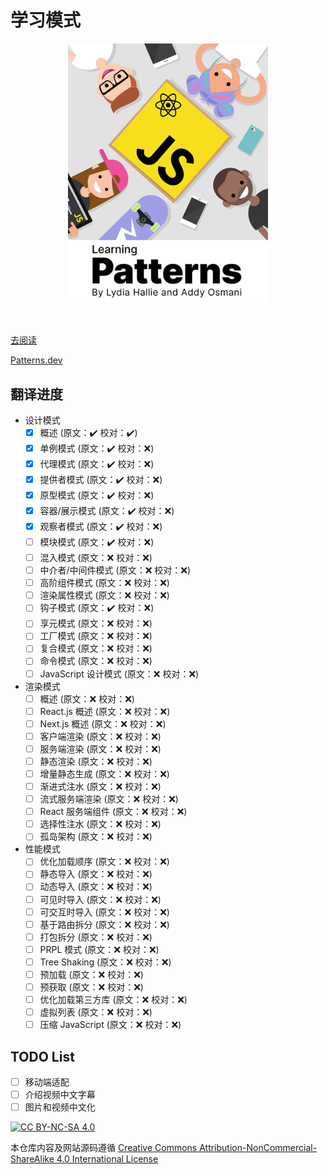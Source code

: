 # 学习模式

<img src="docs/public/images/cover.png" style="width: 320px;display:block;margin: 0 auto 50px;" />

[去阅读](https://xiaofuyesnew.github.io/learning-patterns/)

[Patterns.dev](https://patterns.dev)

## 翻译进度

- 设计模式
  - [x] 概述 (原文：✔️ 校对：✔️)
  - [x] 单例模式 (原文：✔️ 校对：❌)
  - [x] 代理模式 (原文：✔️ 校对：❌)
  - [x] 提供者模式 (原文：✔️ 校对：❌)
  - [x] 原型模式 (原文：✔️ 校对：❌)
  - [x] 容器/展示模式 (原文：✔️ 校对：❌)
  - [x] 观察者模式 (原文：✔️ 校对：❌)
  - [ ] 模块模式 (原文：✔️ 校对：❌)
  - [ ] 混入模式 (原文：❌ 校对：❌)
  - [ ] 中介者/中间件模式 (原文：❌ 校对：❌)
  - [ ] 高阶组件模式 (原文：❌ 校对：❌)
  - [ ] 渲染属性模式 (原文：❌ 校对：❌)
  - [ ] 钩子模式 (原文：✔️ 校对：❌)
  - [ ] 享元模式 (原文：❌ 校对：❌)
  - [ ] 工厂模式 (原文：❌ 校对：❌)
  - [ ] 复合模式 (原文：❌ 校对：❌)
  - [ ] 命令模式 (原文：❌ 校对：❌)
  - [ ] JavaScript 设计模式 (原文：❌ 校对：❌)
- 渲染模式
  - [ ] 概述 (原文：❌ 校对：❌)
  - [ ] React.js 概述 (原文：❌ 校对：❌)
  - [ ] Next.js 概述 (原文：❌ 校对：❌)
  - [ ] 客户端渲染 (原文：❌ 校对：❌)
  - [ ] 服务端渲染 (原文：❌ 校对：❌)
  - [ ] 静态渲染 (原文：❌ 校对：❌)
  - [ ] 增量静态生成 (原文：❌ 校对：❌)
  - [ ] 渐进式注水 (原文：❌ 校对：❌)
  - [ ] 流式服务端渲染 (原文：❌ 校对：❌)
  - [ ] React 服务端组件 (原文：❌ 校对：❌)
  - [ ] 选择性注水 (原文：❌ 校对：❌)
  - [ ] 孤岛架构 (原文：❌ 校对：❌)
- 性能模式
  - [ ] 优化加载顺序 (原文：❌ 校对：❌)
  - [ ] 静态导入 (原文：❌ 校对：❌)
  - [ ] 动态导入 (原文：❌ 校对：❌)
  - [ ] 可见时导入 (原文：❌ 校对：❌)
  - [ ] 可交互时导入 (原文：❌ 校对：❌)
  - [ ] 基于路由拆分 (原文：❌ 校对：❌)
  - [ ] 打包拆分 (原文：❌ 校对：❌)
  - [ ] PRPL 模式 (原文：❌ 校对：❌)
  - [ ] Tree Shaking (原文：❌ 校对：❌)
  - [ ] 预加载 (原文：❌ 校对：❌)
  - [ ] 预获取 (原文：❌ 校对：❌)
  - [ ] 优化加载第三方库 (原文：❌ 校对：❌)
  - [ ] 虚拟列表 (原文：❌ 校对：❌)
  - [ ] 压缩 JavaScript (原文：❌ 校对：❌)

## TODO List

- [ ] 移动端适配
- [ ] 介绍视频中文字幕
- [ ] 图片和视频中文化

[![CC BY-NC-SA 4.0](https://licensebuttons.net/l/by-nc-sa/4.0/88x31.png)](http://creativecommons.org/licenses/by-nc-sa/4.0/)

本仓库内容及网站源码遵循 [Creative Commons Attribution-NonCommercial-ShareAlike 4.0 International License](https://creativecommons.org/licenses/by-nc-sa/4.0/)
